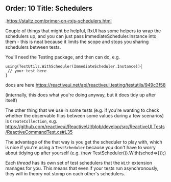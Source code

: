 Order: 10
Title: Schedulers
---

.https://staltz.com/primer-on-rxjs-schedulers.html


Couple of things that might be helpful, RxUI has some helpers to wrap the schedulers up, and you can just pass ImmediateScheduler.Instance into them - this is neat because it limits the scope and stops you sharing schedulers between tests.

You'll need the Testing package, and then can do, e.g.
```
using(TestUtils.WithScheduler(ImmediateScheduler.Instance)){
 // your test here
}
```
docs are here https://reactiveui.net/api/reactiveui.testing/testutils/949c3f58

(internally, this does what you're doing anyway, but it does tidy up after itself)

The other thing that we use in some tests (e.g. if you're wanting to check whether the observable flips between some values during a few scenarios) is `CreateCollection`, e.g. https://github.com/reactiveui/ReactiveUI/blob/develop/src/ReactiveUI.Tests/ReactiveCommandTest.cs#L35


The advantage of the that way is you get the scheduler to play with, which is nice if you're using a `TestScheduler` because you don't have to worry about tidying up after yourself (e.g. (new TestScheduler()).With(sched=>{});)

Each _thread_ has its own set of test schedulers that the `With` extension manages for you. This means that even if your tests run asynchronously, they will in theory not stomp on each other's schedulers.
